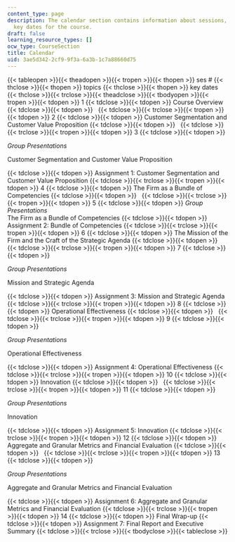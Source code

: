 ```yaml
---
content_type: page
description: The calendar section contains information about sessions, topics, and
  key dates for the course.
draft: false
learning_resource_types: []
ocw_type: CourseSection
title: Calendar
uid: 3ae5d342-2cf9-9f3a-6a3b-1c7a88660d75
---
```

{{< tableopen >}}{{< theadopen >}}{{< tropen >}}{{< thopen >}}
ses #
{{< thclose >}}{{< thopen >}}
topics
{{< thclose >}}{{< thopen >}}
key dates
{{< thclose >}}{{< trclose >}}{{< theadclose >}}{{< tbodyopen >}}{{< tropen >}}{{< tdopen >}}
1
{{< tdclose >}}{{< tdopen >}}
Course Overview
{{< tdclose >}}{{< tdopen >}}
 
{{< tdclose >}}{{< trclose >}}{{< tropen >}}{{< tdopen >}}
2
{{< tdclose >}}{{< tdopen >}}
Customer Segmentation and Customer Value Proposition
{{< tdclose >}}{{< tdopen >}}
 
{{< tdclose >}}{{< trclose >}}{{< tropen >}}{{< tdopen >}}
3
{{< tdclose >}}{{< tdopen >}}

_Group Presentations_

Customer Segmentation and Customer Value Proposition

{{< tdclose >}}{{< tdopen >}}
Assignment 1: Customer Segmentation and Customer Value Proposition
{{< tdclose >}}{{< trclose >}}{{< tropen >}}{{< tdopen >}}
4
{{< tdclose >}}{{< tdopen >}}
The Firm as a Bundle of Competencies
{{< tdclose >}}{{< tdopen >}}
 
{{< tdclose >}}{{< trclose >}}{{< tropen >}}{{< tdopen >}}
5
{{< tdclose >}}{{< tdopen >}}
_Group Presentations_   
The Firm as a Bundle of Competencies
{{< tdclose >}}{{< tdopen >}}
Assignment 2: Bundle of Competencies
{{< tdclose >}}{{< trclose >}}{{< tropen >}}{{< tdopen >}}
6
{{< tdclose >}}{{< tdopen >}}
The Mission of the Firm and the Craft of the Strategic Agenda
{{< tdclose >}}{{< tdopen >}}
 
{{< tdclose >}}{{< trclose >}}{{< tropen >}}{{< tdopen >}}
7
{{< tdclose >}}{{< tdopen >}}

_Group Presentations_

Mission and Strategic Agenda

{{< tdclose >}}{{< tdopen >}}
Assignment 3: Mission and Strategic Agenda
{{< tdclose >}}{{< trclose >}}{{< tropen >}}{{< tdopen >}}
8
{{< tdclose >}}{{< tdopen >}}
Operational Effectiveness
{{< tdclose >}}{{< tdopen >}}
 
{{< tdclose >}}{{< trclose >}}{{< tropen >}}{{< tdopen >}}
9
{{< tdclose >}}{{< tdopen >}}

_Group Presentations_

Operational Effectiveness

{{< tdclose >}}{{< tdopen >}}
Assignment 4: Operational Effectiveness
{{< tdclose >}}{{< trclose >}}{{< tropen >}}{{< tdopen >}}
10
{{< tdclose >}}{{< tdopen >}}
Innovation
{{< tdclose >}}{{< tdopen >}}
 
{{< tdclose >}}{{< trclose >}}{{< tropen >}}{{< tdopen >}}
11
{{< tdclose >}}{{< tdopen >}}

_Group Presentations_

Innovation

{{< tdclose >}}{{< tdopen >}}
Assignment 5: Innovation
{{< tdclose >}}{{< trclose >}}{{< tropen >}}{{< tdopen >}}
12
{{< tdclose >}}{{< tdopen >}}
Aggregate and Granular Metrics and Financial Evaluation
{{< tdclose >}}{{< tdopen >}}
 
{{< tdclose >}}{{< trclose >}}{{< tropen >}}{{< tdopen >}}
13
{{< tdclose >}}{{< tdopen >}}

_Group Presentations_

Aggregate and Granular Metrics and Financial Evaluation

{{< tdclose >}}{{< tdopen >}}
Assignment 6: Aggregate and Granular Metrics and Financial Evaluation
{{< tdclose >}}{{< trclose >}}{{< tropen >}}{{< tdopen >}}
14
{{< tdclose >}}{{< tdopen >}}
Final Wrap-up
{{< tdclose >}}{{< tdopen >}}
Assignment 7: Final Report and Executive Summary
{{< tdclose >}}{{< trclose >}}{{< tbodyclose >}}{{< tableclose >}}